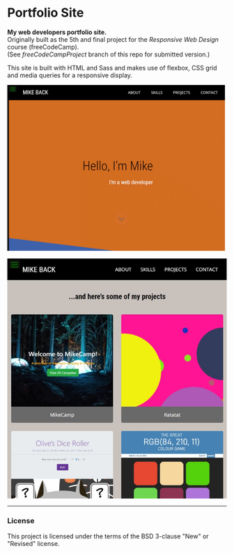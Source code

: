 # Portfolio Site
**My web developers portfolio site.**<br>
Originally built as the 5th and final project for the *Responsive Web Design* course (freeCodeCamp).<br>
(See *freeCodeCampProject* branch of this repo for submitted version.)

This site is built with HTML and Sass and makes use of flexbox, CSS grid and media queries for a responsive display.  

![Animated screenshot](https://github.com/MakeItBack/Portfolio-Site-fCC/blob/master/portfolio_screenshot.gif)

![Portfolio screenshot](https://github.com/MakeItBack/Portfolio-Site-fCC/blob/master/portfolio%20screenshot.jpg)

___

### License
This project is licensed under the terms of the BSD 3-clause "New" or "Revised" license.<br>
